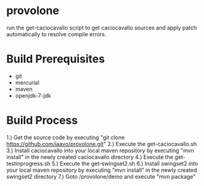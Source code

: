 provolone
=========

run the get-caciocavallo script to get caciocavallo sources and apply patch automatically to resolve compile errors.

Build Prerequisites
===================

- git
- mercurial
- maven
- openjdk-7-jdk

Build Process
=============

1.) Get the source code by executing "git clone https://github.com/iaavo/provolone.git"
2.) Execute the get-caciocavallo.sh
3.) Install caciocavallo into your local maven repository by executing "mvn install" in the newly created caciocavallo directory
4.) Execute the get-testinprogress.sh
5.) Execute the get-swingset2.sh
6.) Install swingset2 into your local maven repository by executing "mvn install" in the newly created swingset2 directory
7.) Goto /provolone/demo and execute "mvn package"